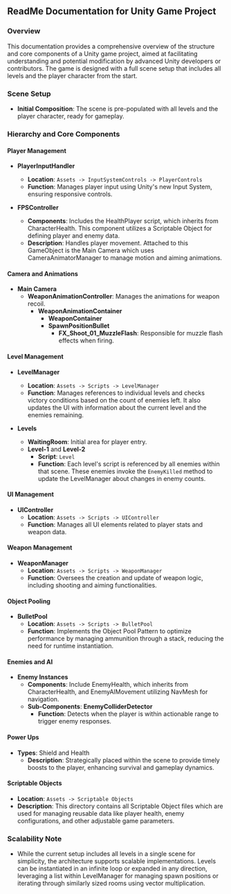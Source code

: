 ## ReadMe Documentation for Unity Game Project

### Overview
This documentation provides a comprehensive overview of the structure and core components of a Unity game project, aimed at facilitating understanding and potential modification by advanced Unity developers or contributors. The game is designed with a full scene setup that includes all levels and the player character from the start.

### Scene Setup
- **Initial Composition**: The scene is pre-populated with all levels and the player character, ready for gameplay.

### Hierarchy and Core Components

#### Player Management
- **PlayerInputHandler**
  - **Location**: `Assets -> InputSystemControls -> PlayerControls`
  - **Function**: Manages player input using Unity's new Input System, ensuring responsive controls.

- **FPSController**
  - **Components**: Includes the HealthPlayer script, which inherits from CharacterHealth. This component utilizes a Scriptable Object for defining player and enemy data.
  - **Description**: Handles player movement. Attached to this GameObject is the Main Camera which uses CameraAnimatorManager to manage motion and aiming animations.

#### Camera and Animations
- **Main Camera**
  - **WeaponAnimationController**: Manages the animations for weapon recoil.
    - **WeaponAnimationContainer**
      - **WeaponContainer**
      - **SpawnPositionBullet**
        - **FX_Shoot_01_MuzzleFlash**: Responsible for muzzle flash effects when firing.

#### Level Management
- **LevelManager**
  - **Location**: `Assets -> Scripts -> LevelManager`
  - **Function**: Manages references to individual levels and checks victory conditions based on the count of enemies left. It also updates the UI with information about the current level and the enemies remaining.

- **Levels**
  - **WaitingRoom**: Initial area for player entry.
  - **Level-1** and **Level-2**
    - **Script**: `Level`
    - **Function**: Each level's script is referenced by all enemies within that scene. These enemies invoke the `EnemyKilled` method to update the LevelManager about changes in enemy counts.

#### UI Management
- **UIController**
  - **Location**: `Assets -> Scripts -> UIController`
  - **Function**: Manages all UI elements related to player stats and weapon data.

#### Weapon Management
- **WeaponManager**
  - **Location**: `Assets -> Scripts -> WeaponManager`
  - **Function**: Oversees the creation and update of weapon logic, including shooting and aiming functionalities.

#### Object Pooling
- **BulletPool**
  - **Location**: `Assets -> Scripts -> BulletPool`
  - **Function**: Implements the Object Pool Pattern to optimize performance by managing ammunition through a stack, reducing the need for runtime instantiation.

#### Enemies and AI
- **Enemy Instances**
  - **Components**: Include EnemyHealth, which inherits from CharacterHealth, and EnemyAIMovement utilizing NavMesh for navigation.
  - **Sub-Components**: **EnemyColliderDetector**
    - **Function**: Detects when the player is within actionable range to trigger enemy responses.

#### Power Ups
- **Types**: Shield and Health
  - **Description**: Strategically placed within the scene to provide timely boosts to the player, enhancing survival and gameplay dynamics.

#### Scriptable Objects
- **Location**: `Assets -> Scriptable Objects`
- **Description**: This directory contains all Scriptable Object files which are used for managing reusable data like player health, enemy configurations, and other adjustable game parameters.

### Scalability Note
- While the current setup includes all levels in a single scene for simplicity, the architecture supports scalable implementations. Levels can be instantiated in an infinite loop or expanded in any direction, leveraging a list within LevelManager for managing spawn positions or iterating through similarly sized rooms using vector multiplication.
